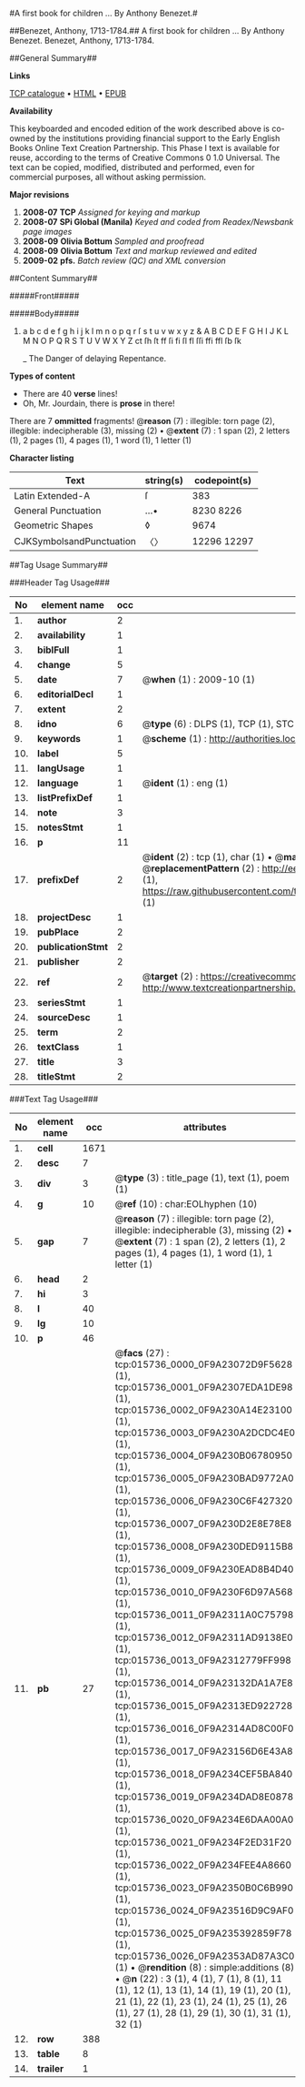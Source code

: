 #A first book for children ... By Anthony Benezet.#

##Benezet, Anthony, 1713-1784.##
A first book for children ... By Anthony Benezet.
Benezet, Anthony, 1713-1784.

##General Summary##

**Links**

[TCP catalogue](http://www.ota.ox.ac.uk/tcp/)  • 
[HTML](http://tei.it.ox.ac.uk/tcp/Texts-HTML/free/N12/N12456.html)  • 
[EPUB](http://tei.it.ox.ac.uk/tcp/Texts-EPUB/free/N12/N12456.epub)

**Availability**

This keyboarded and encoded edition of the
	       work described above is co-owned by the institutions
	       providing financial support to the Early English Books
	       Online Text Creation Partnership. This Phase I text is
	       available for reuse, according to the terms of Creative
	       Commons 0 1.0 Universal. The text can be copied,
	       modified, distributed and performed, even for
	       commercial purposes, all without asking permission.

**Major revisions**

1. __2008-07__ __TCP__ *Assigned for keying and markup*
1. __2008-07__ __SPi Global (Manila)__ *Keyed and coded from Readex/Newsbank page images*
1. __2008-09__ __Olivia Bottum__ *Sampled and proofread*
1. __2008-09__ __Olivia Bottum__ *Text and markup reviewed and edited*
1. __2009-02__ __pfs.__ *Batch review (QC) and XML conversion*

##Content Summary##

#####Front#####

#####Body#####

1. a b c d e f g h i j k l m n o p q r ſ s t u v w x y z & A B C D E F G H I J K L M N O P Q R S T U V W X Y Z ct ſh ſt ff ſi fi ſl fl ſſi ffi ffl ſb ſk

    _ The Danger of delaying Repentance.

**Types of content**

  * There are 40 **verse** lines!
  * Oh, Mr. Jourdain, there is **prose** in there!

There are 7 **ommitted** fragments! 
 @__reason__ (7) : illegible: torn page (2), illegible: indecipherable (3), missing (2)  •  @__extent__ (7) : 1 span (2), 2 letters (1), 2 pages (1), 4 pages (1), 1 word (1), 1 letter (1)

**Character listing**


|Text|string(s)|codepoint(s)|
|---|---|---|
|Latin Extended-A|ſ|383|
|General Punctuation|…•|8230 8226|
|Geometric Shapes|◊|9674|
|CJKSymbolsandPunctuation|〈〉|12296 12297|

##Tag Usage Summary##

###Header Tag Usage###

|No|element name|occ|attributes|
|---|---|---|---|
|1.|__author__|2||
|2.|__availability__|1||
|3.|__biblFull__|1||
|4.|__change__|5||
|5.|__date__|7| @__when__ (1) : 2009-10 (1)|
|6.|__editorialDecl__|1||
|7.|__extent__|2||
|8.|__idno__|6| @__type__ (6) : DLPS (1), TCP (1), STC (1), NOTIS (1), IMAGE-SET (1), EVANS-CITATION (1)|
|9.|__keywords__|1| @__scheme__ (1) : http://authorities.loc.gov/ (1)|
|10.|__label__|5||
|11.|__langUsage__|1||
|12.|__language__|1| @__ident__ (1) : eng (1)|
|13.|__listPrefixDef__|1||
|14.|__note__|3||
|15.|__notesStmt__|1||
|16.|__p__|11||
|17.|__prefixDef__|2| @__ident__ (2) : tcp (1), char (1)  •  @__matchPattern__ (2) : ([0-9\-]+):([0-9IVX]+) (1), (.+) (1)  •  @__replacementPattern__ (2) : http://eebo.chadwyck.com/downloadtiff?vid=$1&page=$2 (1), https://raw.githubusercontent.com/textcreationpartnership/Texts/master/tcpchars.xml#$1 (1)|
|18.|__projectDesc__|1||
|19.|__pubPlace__|2||
|20.|__publicationStmt__|2||
|21.|__publisher__|2||
|22.|__ref__|2| @__target__ (2) : https://creativecommons.org/publicdomain/zero/1.0/ (1), http://www.textcreationpartnership.org/docs/. (1)|
|23.|__seriesStmt__|1||
|24.|__sourceDesc__|1||
|25.|__term__|2||
|26.|__textClass__|1||
|27.|__title__|3||
|28.|__titleStmt__|2||


###Text Tag Usage###

|No|element name|occ|attributes|
|---|---|---|---|
|1.|__cell__|1671||
|2.|__desc__|7||
|3.|__div__|3| @__type__ (3) : title_page (1), text (1), poem (1)|
|4.|__g__|10| @__ref__ (10) : char:EOLhyphen (10)|
|5.|__gap__|7| @__reason__ (7) : illegible: torn page (2), illegible: indecipherable (3), missing (2)  •  @__extent__ (7) : 1 span (2), 2 letters (1), 2 pages (1), 4 pages (1), 1 word (1), 1 letter (1)|
|6.|__head__|2||
|7.|__hi__|3||
|8.|__l__|40||
|9.|__lg__|10||
|10.|__p__|46||
|11.|__pb__|27| @__facs__ (27) : tcp:015736_0000_0F9A23072D9F5628 (1), tcp:015736_0001_0F9A2307EDA1DE98 (1), tcp:015736_0002_0F9A230A14E23100 (1), tcp:015736_0003_0F9A230A2DCDC4E0 (1), tcp:015736_0004_0F9A230B06780950 (1), tcp:015736_0005_0F9A230BAD9772A0 (1), tcp:015736_0006_0F9A230C6F427320 (1), tcp:015736_0007_0F9A230D2E8E78E8 (1), tcp:015736_0008_0F9A230DED9115B8 (1), tcp:015736_0009_0F9A230EAD8B4D40 (1), tcp:015736_0010_0F9A230F6D97A568 (1), tcp:015736_0011_0F9A2311A0C75798 (1), tcp:015736_0012_0F9A2311AD9138E0 (1), tcp:015736_0013_0F9A2312779FF998 (1), tcp:015736_0014_0F9A23132DA1A7E8 (1), tcp:015736_0015_0F9A2313ED922728 (1), tcp:015736_0016_0F9A2314AD8C00F0 (1), tcp:015736_0017_0F9A23156D6E43A8 (1), tcp:015736_0018_0F9A234CEF5BA840 (1), tcp:015736_0019_0F9A234DAD8E0878 (1), tcp:015736_0020_0F9A234E6DAA00A0 (1), tcp:015736_0021_0F9A234F2ED31F20 (1), tcp:015736_0022_0F9A234FEE4A8660 (1), tcp:015736_0023_0F9A2350B0C6B990 (1), tcp:015736_0024_0F9A23516D9C9AF0 (1), tcp:015736_0025_0F9A235392859F78 (1), tcp:015736_0026_0F9A2353AD87A3C0 (1)  •  @__rendition__ (8) : simple:additions (8)  •  @__n__ (22) : 3 (1), 4 (1), 7 (1), 8 (1), 11 (1), 12 (1), 13 (1), 14 (1), 19 (1), 20 (1), 21 (1), 22 (1), 23 (1), 24 (1), 25 (1), 26 (1), 27 (1), 28 (1), 29 (1), 30 (1), 31 (1), 32 (1)|
|12.|__row__|388||
|13.|__table__|8||
|14.|__trailer__|1||
